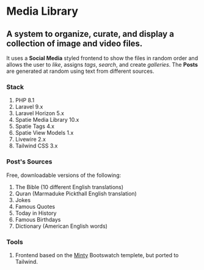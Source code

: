 # Media Library

## A system to organize, curate, and display a collection of image and video files.

It uses a **Social Media** styled frontend to show the files in random order and allows the user to *like*, assigns *tags*, *search*, and create *galleries*. The **Posts** are generated at random using text from different sources.

### Stack
1. PHP 8.1
2. Laravel 9.x
3. Laravel Horizon 5.x
4. Spatie Media Library 10.x
5. Spatie Tags 4.x
6. Spatie View Models 1.x
7. Livewire 2.x
8. Tailwind CSS 3.x

### Post's Sources
Free, downloadable versions of the following:

1. The Bible (10 different English translations)
2. Quran (Marmaduke Pickthall English translation)
3. Jokes
4. Famous Quotes
5. Today in History
6. Famous Birthdays
7. Dictionary (American English words)

### Tools
1. Frontend based on the [Minty](https://bootswatch.com/minty/) Bootswatch templete, but ported to Tailwind.